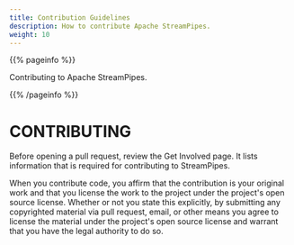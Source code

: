 ```yaml
---
title: Contribution Guidelines
description: How to contribute Apache StreamPipes.
weight: 10
---
```


{{% pageinfo %}}

Contributing to Apache StreamPipes.

{{% /pageinfo %}}

# CONTRIBUTING

Before opening a pull request, review the Get Involved page. It lists information that is required for contributing to StreamPipes.

When you contribute code, you affirm that the contribution is your original work and that you license the work to the project under the project's open source license. Whether or not you state this explicitly, by submitting any copyrighted material via pull request, email, or other means you agree to license the material under the project's open source license and warrant that you have the legal authority to do so.
